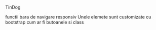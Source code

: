 TinDog

functii
bara de navigare
responsiv
Unele elemete sunt customizate cu bootstrap cum ar fi butoanele si class
 
